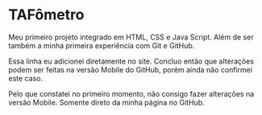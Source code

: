 # TAFômetro
 Meu primeiro projeto integrado em HTML, CSS e Java Script.
 Além de ser também a minha primeira experiência com Git e GitHub.

Essa linha eu adicionei diretamente no site. Concluo então que alterações podem ser feitas na versão Mobile do GitHub, porém ainda não confirmei este caso.

Pelo que constatei no primeiro momento, não consigo fazer alterações na versão Mobile. Somente direto da minha página no GitHub.